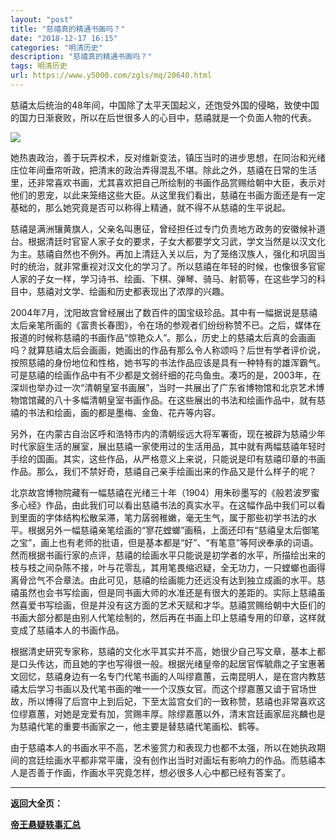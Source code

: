 ```yaml
---
layout: "post"
title: "慈禧真的精通书画吗？"
date: "2018-12-17 16:15"
categories: "明清历史"
description: "慈禧真的精通书画吗？"
tags: 明清历史
url: https://www.y5000.com/zgls/mq/20640.html
---
```






慈禧太后统治的48年间，中国除了太平天国起义，还饱受外国的侵略，致使中国的国力日渐衰败，所以在后世很多人的心目中，慈禧就是一个负面人物的代表。

![](https://img.y5000.com/uploads/allimg/170502/11-1F5021H44C18.jpg)

她热衷政治，善于玩弄权术，反对维新变法，镇压当时的进步思想，在同治和光绪庄位年间垂帘听政，把清末的政治弄得混乱不堪。除此之外，慈禧在日常的生活里，还非常喜欢书画，尤其喜欢把自己所绘制的书画作品赏赐给朝中大臣，表示对他们的恩宠，以此来笼络这些大臣。从这里我们看出，慈禧在书画方面还是有一定基础的，那么她究竟是否可以称得上精通，就不得不从慈禧的生平说起。

慈禧是满洲镶黄旗人，父亲名叫惠征，曾经担任过专门负责地方政务的安徽候补道台。根据清廷时官宦人家子女的要求，子女大都要学文习武，学文当然是以汉文化为主。慈禧自然也不例外。再加上清廷入关以后，为了笼络汉族人，强化和巩固当时的统治，就非常重视对汉文化的学习了。所以慈禧在年轻的时候，也像很多官宦人家的子女一样，学习诗书、绘画、下棋、弹琴、骑马、射箭等，在这些学习的科目中，慈禧对文学、绘画和历史都表现出了浓厚的兴趣。

2004年7月，沈阳故宫曾经展出了数百件的国宝级珍品。其中有一幅据说是慈禧太后亲笔所画的《富贵长春图》，令在场的参观者们纷纷称赞不已。之后，媒体在报道的时候称慈禧的书画作品“惊艳众人”。那么，历史上的慈禧太后真的会画画吗？就算慈禧太后会画画，她画出的作品有那么令人称颂吗？后世有学者评价说，按照慈禧的身份地位和性格，她书写的书法作品应该是具有一种特有的雄浑霸气。可是慈禧的绘画作品中有不少都是文弱纤细的花鸟鱼虫。凑巧的是，2003年，在深圳也举办过一次“清朝皇室书画展”，当时一共展出了广东省博物馆和北京艺术博物馆馆藏的八十多幅清朝皇室书画作品。在这些展出的书法和绘画作品中，就有慈禧的书法和绘画，画的都是墨梅、金鱼、花卉等内容。

另外，在内蒙古自治区呼和浩特市内的清朝绥远大将军署衙，现在被辟为慈禧少年时代家庭生活的展室，展出慈禧一家使用过的生活用品，其中就有两幅慈禧年轻时手绘的国画。其实，这些作品，从严格意义上来说，只能说是印有慈禧印章的书画作品。那么，我们不禁好奇，慈禧自己亲手绘画出来的作品又是什么样子的呢？

北京故宫博物院藏有一幅慈禧在光绪三十年（1904）用朱砂墨写的《般若波罗蜜多心经》作品，由此我们可以看出慈禧书法的真实水平。在这幅作品中我们可以看到里面的字体结构松散呆滞，笔力孱弱稚嫩，毫无生气，属于那些初学书法的水平。根据另外一幅慈禧亲笔绘画的“寥花螳螂”画稿，上面还印有“慈禧皇太后御笔之宝”，画上也有老师的批语，但是基本都是“好”、“有笔意”等阿谀奉承的词语。然而根据书画行家的点评，慈禧的绘画水平只能说是初学者的水平，所描绘出来的枝与枝之间杂陈不接，叶与花零乱，其用笔畏缩迟疑，全无功力，一只螳螂也画得离骨岔气不合章法。由此可见，慈禧的绘画能力还远没有达到独立成画的水平。慈禧虽然也会书写绘画，但是同书画大师的水准还是有很大的差距的。实际上慈禧虽然喜爱书写绘画，但是并没有这方面的艺术天赋和才华。慈禧赏赐给朝中大臣们的书画大部分都是由别人代笔绘制的，然后再在书画上印上慈禧专用的印章，这样就变成了慈禧本人的书画作品。

根据清史研究专家称，慈禧的文化水平其实并不高，她很少自己写文章，基本上都是口头传达，而且她的字也写得很一般。根据光绪皇帝的起居官恽毓鼎之子宝惠著文回忆，慈禧身边有一名专门代笔书画的人叫缪嘉蕙，云南昆明人，是在宫内教慈禧太后学习书画以及代笔书画的唯一一个汉族女官。而这个缪嘉蕙又谙于官场世故，所以博得了后宫中上到后妃，下至太监宫女们的一致称赞，慈禧也非常喜欢这位缪嘉蕙，对她是宠爱有加，赏赐丰厚。除缪嘉蕙以外，清末宫廷画家屈兆麟也是为慈禧代笔的重要书画家之一，他主要是替慈禧代笔画松、鹤等。

由于慈禧本人的书画水平不高，艺术鉴赏力和表现力也都不太强，所以在她执政期间的宫廷绘画水平都非常平庸，没有创作出当时对画坛有影响力的作品。而慈禧本人是否善于作画，作画水平究竟怎样，想必很多人心中都已经有答案了。

* * *

**返回大全页：**

**[帝王悬疑轶事汇总](https://www.y5000.com/zgls/20642.html)**
